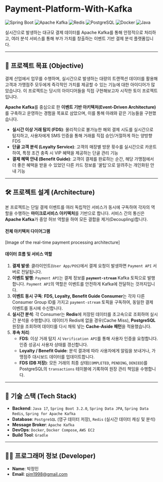 # Payment-Platform-With-Kafka

![Spring Boot](https://img.shields.io/badge/Spring_Boot-3.2.0-6DB33F?style=for-the-badge&logo=spring-boot)
![Apache Kafka](https://img.shields.io/badge/Apache_Kafka-3.6-231F20?style=for-the-badge&logo=apache-kafka)
![Redis](https://img.shields.io/badge/Redis-7.2-DC382D?style=for-the-badge&logo=redis)
![PostgreSQL](https://img.shields.io/badge/PostgreSQL-15-336791?style=for-the-badge&logo=postgresql)
![Docker](https://img.shields.io/badge/Docker-26.1-2496ED?style=for-the-badge&logo=docker)
![Java](https://img.shields.io/badge/Java-17-007396?style=for-the-badge&logo=openjdk)

실시간으로 발생하는 대규모 결제 데이터를 Apache Kafka를 통해 안정적으로 처리하고, 여러 분석 서비스를 통해 부가 가치를 창출하는 이벤트 기반 결제 분석 플랫폼입니다.

---
## 🎯 프로젝트 목표 (Objective)

결제 산업에서 업무를 수행하며, 실시간으로 발생하는 대량의 트랜잭션 데이터를 활용해 고객과 가맹점주 모두에게 즉각적인 가치를 제공할 수 있는 기능에 대한 아이디어가 많았습니다. 이 프로젝트는 당시의 아이디어들을 직접 구현해보고자 시작한 토이 프로젝트입니다.

**Apache Kafka**를 중심으로 한 **이벤트 기반 아키텍처(Event-Driven Architecture)** 를 구축하고 운영하는 경험을 목표로 삼았으며, 이를 통해 아래와 같은 기능들을 구현했습니다.

* **실시간 이상 거래 탐지 (FDS)**: 물리적으로 불가능한 해외 결제 시도를 실시간으로 탐지하고, 사용자에게 SMS 인증을 통해 거래를 직접 승인/거절하게 하는 양방향 FDS
* **단골 고객 분석 (Loyalty Service)**: 고객의 매장별 방문 횟수를 실시간으로 카운트하여, 특정 조건 충족 시 VIP 혜택을 제공하는 단골 관리 기능
* **결제 혜택 안내 (Benefit Guide)**: 고객이 결제를 완료하는 순간, 해당 가맹점에서 더 좋은 혜택을 받을 수 있었던 다른 카드 정보를 '꿀팁'으로 알려주는 개인화된 안내 기능

---
## 🛠️ 프로젝트 설계 (Architecture)

본 프로젝트는 단일 결제 이벤트를 여러 독립적인 서비스가 동시에 구독하여 각자의 역할을 수행하는 **마이크로서비스 아키텍처**를 기반으로 합니다. 서비스 간의 통신은 **Apache Kafka**가 중앙 허브 역할을 하여 모든 결합을 제거(Decoupling)합니다.

#### **전체 아키텍처 다이어그램**
[Image of the real-time payment processing architecture]

#### **데이터 흐름 및 서비스 역할**

1.  **결제 발생**: 클라이언트(`User App/POS`)에서 결제 요청이 발생하면 `Payment API` 서버로 전달됩니다.
2.  **이벤트 발행**: `Payment API`는 결제 정보를 **`payment-stream`** Kafka 토픽으로 발행합니다. `Payment API`의 역할은 이벤트를 안전하게 Kafka에 전달하는 것까지입니다.
3.  **이벤트 동시 구독**: **FDS, Loyalty, Benefit Guide Consumer**는 각자 다른 Consumer Group ID를 가지고 `payment-stream` 토픽을 구독하여, 동일한 결제 이벤트를 동시에 수신합니다.
4.  **실시간 분석**: 각 Consumer는 **Redis**에 저장된 데이터를 초고속으로 조회하여 실시간 분석을 수행합니다. 데이터가 Redis에 없을 경우(Cache Miss), **PostgreSQL** 원장을 조회하여 데이터를 다시 채워 넣는 **Cache-Aside 패턴**을 적용했습니다.
5.  **후속 처리**:
    * **FDS**: 이상 거래 탐지 시 `Verification API`를 통해 사용자 인증을 요청합니다. 인증 성공시 사용자 상태를 갱신합니다.
    * **Loyalty / Benefit Guide**: 분석 결과에 따라 사용자에게 알림을 보내거나, 가맹점주 대시보드 데이터를 업데이트합니다.
    * **FDS (DB 저장)**: 모든 거래의 최종 상태(`COMPLETED`, `PENDING`, `DENIED`)를 PostgreSQL의 `transactions` 테이블에 기록하여 원장 관리 책임을 수행합니다.

---
## 🚀 기술 스택 (Tech Stack)

* **Backend**: `Java 17`, `Spring Boot 3.2.0`, `Spring Data JPA`, `Spring Data Redis`, `Spring for Apache Kafka`
* **Database**: `PostgreSQL` (영구 데이터 저장), `Redis` (실시간 데이터 캐싱 및 분석)
* **Message Broker**: `Apache Kafka`
* **DevOps**: `Docker`, `Docker Compose`, `AWS EC2`
* **Build Tool**: `Gradle`

---
## 👨‍💻 프로그래머 정보 (Developer)

* **Name**: 박정민
* **Email**: pjm1998@gmail.com